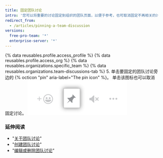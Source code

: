 ```yaml
---
title: 固定团队讨论
intro: '您可以将重要的讨论固定到组织的团队页面，以便于参考，也可取消固定不再相关的讨论。'
redirect_from:
  - /articles/pinning-a-team-discussion
versions:
  free-pro-team: '*'
  enterprise-server: '*'
---
```


{% data reusables.profile.access_profile %}
{% data reusables.profile.access_org %}
{% data reusables.organizations.specific_team %}
{% data reusables.organizations.team-discussions-tab %}
5. 单击要固定的团队讨论旁边的 {% octicon "pin" aria-label="The pin icon" %}。 单击该图标也可以取消固定讨论。 ![固定讨论](/assets/images/help/projects/pin-discussion-button.png)

### 延伸阅读

  - "[关于团队讨论](/articles/about-team-discussions)"
  - "[创建团队讨论](/articles/creating-a-team-discussion)"
  - "[编辑或删除团队讨论](/articles/editing-or-deleting-a-team-discussion)"
